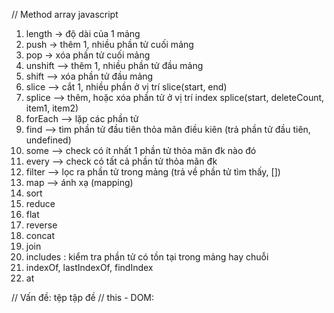 // Method array javascript

1. length -> độ dài của 1 mảng
2. push -> thêm 1, nhiều phần tử cuối mảng
3. pop -> xóa phần tử cuối mảng
4. unshift --> thêm 1, nhiều phần tử đầu mảng
5. shift --> xóa phần tử đầu mảng
6. slice --> cắt 1, nhiều phần ở vị trí slice(start, end)
7. splice --> thêm, hoặc xóa phần tử ở vị trí index splice(start, deleteCount, item1, item2)
8. forEach --> lặp các phần tử
9. find --> tìm phần tử đầu tiên thỏa mãn điều kiên (trả phần tử đầu tiên, undefined)
10. some --> check có ít nhất 1 phần tử thỏa mãn đk nào đó
11. every --> check có tất cả phần tử thỏa mãn đk
12. filter --> lọc ra phần tử trong mảng (trả về phần tử tìm thấy, [])
13. map --> ánh xạ (mapping)
14. sort
15. reduce
16. flat
17. reverse
18. concat
19. join
20. includes : kiểm tra phần tử có tồn tại trong mảng hay chuỗi
21. indexOf, lastIndexOf, findIndex
22. at

// Vấn đề: tệp tập đề
// this - DOM: